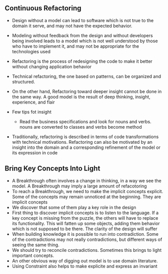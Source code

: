 Continuous Refactoring
-

- Design without a model can lead to software which is not true to the domain it serve, and may not have the expected behavior.
- Modeling without feedback from the design and without developers being involved leads to a model which is not well understood by those who have to implement it, and may not be appropriate for the technologies used
- Refactoring is the process of redesigning the code to make it better without changing application behavior
- Technical refactoring, the one based on patterns, can be organized and structured. 
- On the other hand, Refactoring toward deeper insight cannot be done in the same way. A good model is the result of deep thinking, insight, experience, and flair


- Few tips fot insight
  - Read the business specifications and look for nouns and verbs. nouns are converted to classes and verbs become method


- Traditionally, refactoring is described in terms of code transformations with technical motivations. Refactoring can also be motivated by an insight into the domain and a corresponding refinement of the model or its expression in code

Bring Key Concepts Into Light
-
- A Breakthrough often involves a change in thinking, in a way we see the model.  A Breakthrough may imply a large amount of refacotoring
- To reach a Breakthrough, we need to make the implicit concepts explicit. Some of the concepts may remain unnoticed at the beginning. They are implicit concepts
- We discover that some of them play a key role in the design
- First thing to discover implicit concepts is to listen to the language. If a key concept is missing from the puzzle, the others will have to replace its functionality. This will fatten up some objects, adding them behavior which is not supposed to be there. The clarity of the design will suffer
- When building knowledge it is possible to run into contradiction. Some of the contradictions may not really contradictions, but different ways of seeing the same thing.
- We should try to reconcile contradictions. Sometimes this brings to light important concepts.
- An other obvious way of digging out model is to use domain literature.
- Using Constraint also helps to make explicite and express an invariant